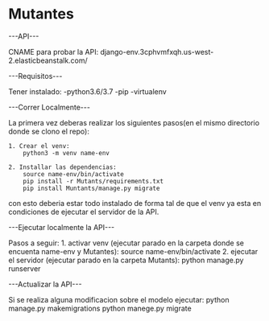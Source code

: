 # Mutantes

---API---

CNAME para probar la API:
    django-env.3cphvmfxqh.us-west-2.elasticbeanstalk.com/

---Requisitos---

Tener instalado:
    -python3.6/3.7
    -pip
    -virtualenv

---Correr Localmente---

La primera vez deberas realizar los siguientes pasos(en el mismo directorio donde se clono el repo):

    1. Crear el venv:
        python3 -m venv name-env

    2. Installar las dependencias:
        source name-env/bin/activate 
        pip install -r Mutants/requirements.txt
        pip install Muntants/manage.py migrate

con esto deberia estar todo instalado de forma tal de que el venv ya esta en condiciones de ejecutar el servidor de la API.

---Ejecutar localmente la API---

Pasos a seguir:
    1. activar venv (ejecutar parado en la carpeta donde se encuenta name-env y Mutantes):
        source name-env/bin/activate 
    2. ejecutar el servidor (ejecutar parado en la carpeta Mutants):
        python manage.py runserver
        
---Actualizar la API---

Si se realiza alguna modificacion sobre el modelo ejecutar:
    python manage.py makemigrations
    python manege.py migrate
